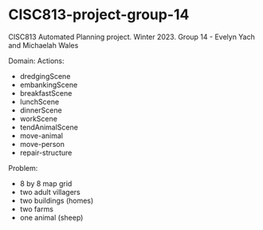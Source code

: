 # CISC813-project-group-14
CISC813 Automated Planning project. Winter 2023.
Group 14 - Evelyn Yach and Michaelah Wales


Domain: 
Actions:
- dredgingScene
- embankingScene
- breakfastScene
- lunchScene
- dinnerScene
- workScene
- tendAnimalScene
- move-animal
- move-person
- repair-structure

Problem:
- 8 by 8 map grid
- two adult villagers
- two buildings (homes)
- two farms
- one animal (sheep)